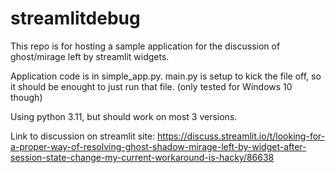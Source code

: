 # streamlitdebug
This repo is for hosting a sample application for the discussion of ghost/mirage left by streamlit widgets.

Application code is in simple_app.py.
main.py is setup to kick the file off, so it should be enought to just run that file. (only tested for Windows 10 though)

Using python 3.11, but should work on most 3 versions.

Link to discussion on streamlit site:
https://discuss.streamlit.io/t/looking-for-a-proper-way-of-resolving-ghost-shadow-mirage-left-by-widget-after-session-state-change-my-current-workaround-is-hacky/86638
